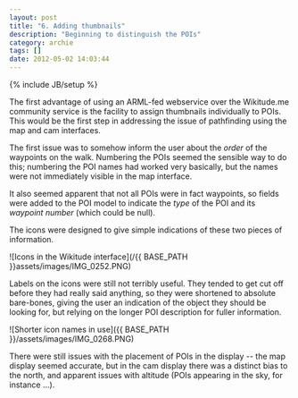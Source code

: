 ```yaml
---
layout: post
title: "6. Adding thumbnails"
description: "Beginning to distinguish the POIs"
category: archie
tags: []
date: 2012-05-02 14:03:44
---
```

{% include JB/setup %}

The first advantage of using an ARML-fed webservice over the Wikitude.me community service is the facility to assign thumbnails individually to POIs. This would be the first step in addressing the issue of pathfinding using the map and cam interfaces.

The first issue was to somehow inform the user about the *order* of the waypoints on the walk. Numbering the POIs seemed the sensible way to do this; numbering the POI names had worked very basically, but the names were not immediately visible in the map interface.

It also seemed apparent that not all POIs were in fact waypoints, so fields were added to the POI model to indicate the *type* of the POI and its *waypoint number* (which could be null).

The icons were designed to give simple indications of these two pieces of information.

![Icons in the Wikitude interface](/{{ BASE_PATH }}assets/images/IMG_0252.PNG)

Labels on the icons were still not terribly useful. They tended to get cut off before they had really said anything, so they were shortened to absolute bare-bones, giving the user an indication of the object they should be looking for, but relying on the longer POI description for fuller information.

![Shorter icon names in use]({{ BASE_PATH }}/assets/images/IMG_0268.PNG)

There were still issues with the placement of POIs in the display -- the map display seemed accurate, but in the cam display there was a distinct bias to the north, and apparent issues with altitude (POIs appearing in the sky, for instance ...).